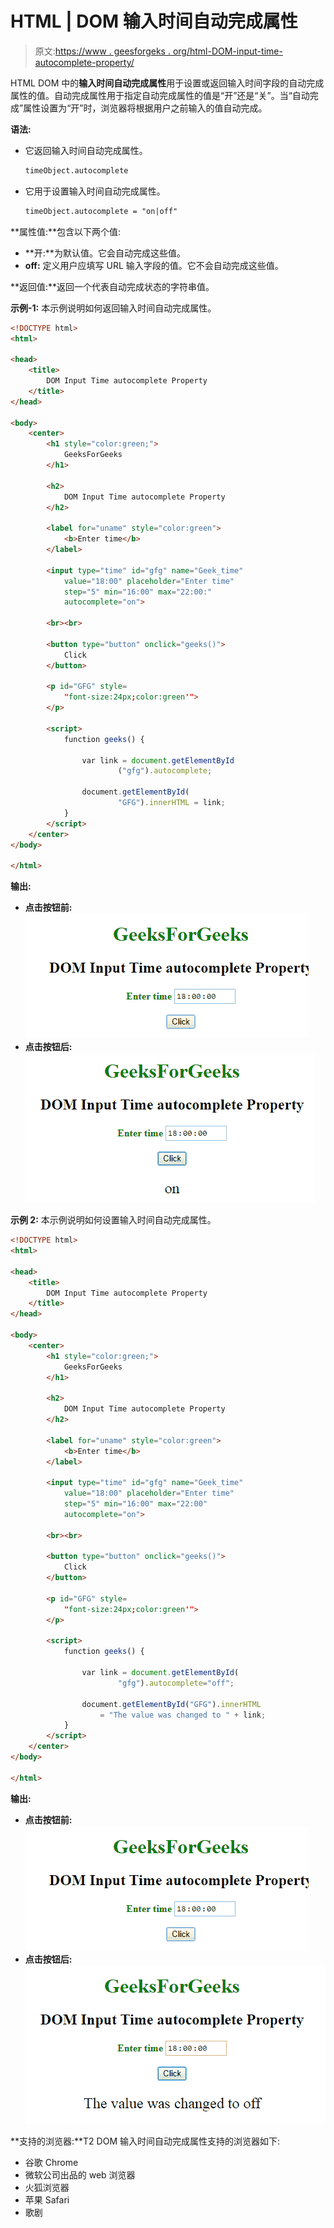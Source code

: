 # HTML | DOM 输入时间自动完成属性

> 原文:[https://www . geesforgeks . org/html-DOM-input-time-autocomplete-property/](https://www.geeksforgeeks.org/html-dom-input-time-autocomplete-property/)

HTML DOM 中的**输入时间自动完成属性**用于设置或返回输入时间字段的自动完成属性的值。自动完成属性用于指定自动完成属性的值是“开”还是“关”。当“自动完成”属性设置为“开”时，浏览器将根据用户之前输入的值自动完成。

**语法:**

*   它返回输入时间自动完成属性。

    ```html
    timeObject.autocomplete
    ```

*   它用于设置输入时间自动完成属性。

    ```html
    timeObject.autocomplete = "on|off" 
    ```

**属性值:**包含以下两个值:

*   **开:**为默认值。它会自动完成这些值。
*   **off:** 定义用户应填写 URL 输入字段的值。它不会自动完成这些值。

**返回值:**返回一个代表自动完成状态的字符串值。

**示例-1:** 本示例说明如何返回输入时间自动完成属性。

```html
<!DOCTYPE html> 
<html> 

<head> 
    <title> 
        DOM Input Time autocomplete Property 
    </title> 
</head> 

<body> 
    <center> 
        <h1 style="color:green;"> 
            GeeksForGeeks 
        </h1> 

        <h2> 
            DOM Input Time autocomplete Property 
        </h2> 

        <label for="uname" style="color:green"> 
            <b>Enter time</b> 
        </label> 

        <input type="time" id="gfg" name="Geek_time"
            value="18:00" placeholder="Enter time"
            step="5" min="16:00" max="22:00:"
            autocomplete="on"> 

        <br><br> 

        <button type="button" onclick="geeks()"> 
            Click 
        </button> 

        <p id="GFG" style=
            "font-size:24px;color:green'"> 
        </p> 

        <script> 
            function geeks() { 

                var link = document.getElementById
                        ("gfg").autocomplete; 

                document.getElementById( 
                        "GFG").innerHTML = link; 
            } 
        </script> 
    </center> 
</body> 

</html>
```

**输出:**

*   **点击按钮前:**
    ![](img/f4f0f8023a64f68335bb3c59f33b7b44.png)
*   **点击按钮后:**
    ![](img/5f14fc17d0fe66c8cfbc5c9299ff0297.png)

**示例 2:** 本示例说明如何设置输入时间自动完成属性。

```html
<!DOCTYPE html> 
<html> 

<head> 
    <title> 
        DOM Input Time autocomplete Property 
    </title> 
</head> 

<body> 
    <center> 
        <h1 style="color:green;"> 
            GeeksForGeeks 
        </h1> 

        <h2> 
            DOM Input Time autocomplete Property 
        </h2> 

        <label for="uname" style="color:green"> 
            <b>Enter time</b> 
        </label> 

        <input type="time" id="gfg" name="Geek_time"
            value="18:00" placeholder="Enter time"
            step="5" min="16:00" max="22:00"
            autocomplete="on"> 

        <br><br> 

        <button type="button" onclick="geeks()"> 
            Click 
        </button> 

        <p id="GFG" style=
            "font-size:24px;color:green'"> 
        </p> 

        <script> 
            function geeks() { 

                var link = document.getElementById( 
                        "gfg").autocomplete="off"; 

                document.getElementById("GFG").innerHTML
                    = "The value was changed to " + link; 
            } 
        </script> 
    </center> 
</body> 

</html>
```

**输出:**

*   **点击按钮前:**
    ![](img/f4f0f8023a64f68335bb3c59f33b7b44.png)
*   **点击按钮后:**
    ![](img/7a39df0eac104281790f0a59c5f830c3.png)

**支持的浏览器:**T2 DOM 输入时间自动完成属性支持的浏览器如下:

*   谷歌 Chrome
*   微软公司出品的 web 浏览器
*   火狐浏览器
*   苹果 Safari
*   歌剧